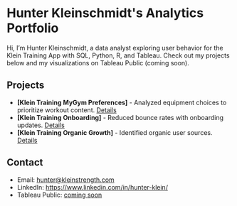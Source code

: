 # Hunter Kleinschmidt's Analytics Portfolio
Hi, I’m Hunter Kleinschmidt, a data analyst exploring user behavior for the Klein Training App with SQL, Python, R, and Tableau. Check out my projects below and my visualizations on Tableau Public (coming soon).

## Projects
- **[Klein Training MyGym Preferences]** - Analyzed equipment choices to prioritize workout content. [Details](Klein-MyGym-Preferences)
- **[Klein Training Onboarding]** - Reduced bounce rates with onboarding updates. [Details](Klein-Onboarding)
- **[Klein Training Organic Growth]** - Identified organic user sources. [Details](Klein-Organic-Growth)

## Contact
- Email: hunter@kleinstrength.com
- LinkedIn: https://www.linkedin.com/in/hunter-klein/
- Tableau Public: [coming soon](insert-link-when-ready)
